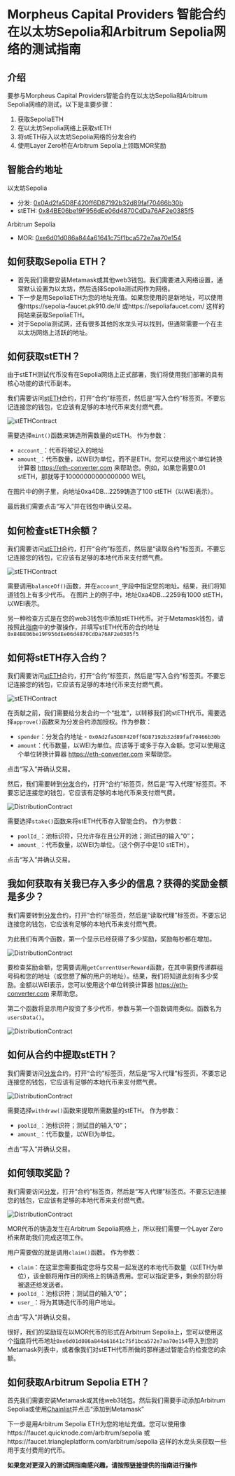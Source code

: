 # Morpheus Capital Providers 智能合约在以太坊Sepolia和Arbitrum Sepolia网络的测试指南


## 介绍
要参与Morpheus Capital Providers智能合约在以太坊Sepolia和Arbitrum Sepolia网络的测试，以下是主要步骤：
1) 获取SepoliaETH
2) 在以太坊Sepolia网络上获取stETH
3) 将stETH存入以太坊Sepolia网络的分发合约
4) 使用Layer Zero桥在Arbitrum Sepolia上领取MOR奖励


## 智能合约地址
以太坊Sepolia 
- 分发: [0x0Ad2fa5D8F420ff6D87192b32d89faf70466b30b](https://sepolia.etherscan.io/address/0x0Ad2fa5D8F420ff6D87192b32d89faf70466b30b#code) 
- stETH: [0x84BE06be19F956dEe06d4870CdDa76AF2e0385f5](https://sepolia.etherscan.io/address/0x84BE06be19F956dEe06d4870CdDa76AF2e0385f5#code)
  
Arbitrum Sepolia 
- MOR: [0xe6d01d086a844a61641c75f1bca572e7aa70e154](https://sepolia.arbiscan.io/address/0xe6d01d086a844a61641c75f1bca572e7aa70e154#code)


## 如何获取Sepolia ETH？
- 首先我们需要安装Metamask或其他web3钱包。我们需要进入网络设置，通常默认设置为以太坊，然后选择Sepolia测试网作为网络。
- 下一步是用SepoliaETH为您的地址充值。如果您使用的是新地址，可以使用像https://sepolia-faucet.pk910.de/# 或https://sepoliafaucet.com/ 这样的网站来获取SepoliaETH。
- 对于Sepolia测试网，还有很多其他的水龙头可以找到，但通常需要一个在主以太坊网络上活跃的地址。


## 如何获取stETH？
由于stETH测试代币没有在Sepolia网络上正式部署，我们将使用我们部署的具有核心功能的该代币副本。

我们需要访问[stETH](https://sepolia.etherscan.io/address/0x84BE06be19F956dEe06d4870CdDa76AF2e0385f5#writeContract)合约，打开“合约”标签页，然后是“写入合约”标签页。不要忘记连接您的钱包，它应该有足够的本地代币来支付燃气费。

![stETHContract](https://github.com/antonbosss/fantastic-bassoon/blob/SepoliaTestnetGuide/stETH-580x648.png)

需要选择`mint()`函数来铸造所需数量的stETH。 
作为参数：
- `account_`：代币将被记入的地址
- `amount_`：代币数量，以WEI为单位，而不是ETH。您可以使用这个单位转换计算器 https://eth-converter.com 来帮助您。例如，如果您需要0.01 stETH，那就等于10000000000000000 WEI。 

在图片中的例子里，向地址0xa4DB...2259铸造了100 stETH（以WEI表示）。

最后我们需要点击“写入”并在钱包中确认交易。


## 如何检查stETH余额？
我们需要访问[stETH](https://sepolia.etherscan.io/address/0x84BE06be19F956dEe06d4870CdDa76AF2e0385f5#readContract)合约，打开“合约”标签页，然后是“读取合约”标签页。不要忘记连接您的钱包，它应该有足够的本地代币来支付燃气费。

![stETHContract](https://github.com/antonbosss/fantastic-bassoon/blob/SepoliaTestnetGuide/check-stETH.png)

需要调用`balanceOf()`函数，并在`account_`字段中指定您的地址。结果，我们将知道钱包上有多少代币。
在图片上的例子中，地址0xa4DB...2259有1000 stETH，以WEI表示。

另一种检查方式是在您的web3钱包中添加stETH代币。对于Metamask钱包，请按照此[指南](https://support.metamask.io/hc/en-us/articles/360015489031-How-to-display-tokens-in-MetaMask#h_01FWH492CHY60HWPC28RW0872H)中的步骤操作，并填写stETH代币的合约地址`0x84BE06be19F956dEe06d4870CdDa76AF2e0385f5`


## 如何将stETH存入合约？
我们需要访问[stETH](https://sepolia.etherscan.io/address/0x84BE06be19F956dEe06d4870CdDa76AF2e0385f5#writeContract)合约，打开“合约”标签页，然后是“写入合约”标签页。不要忘记连接您的钱包，它应该有足够的本地代币来支付燃气费。

![stETHContract](https://github.com/antonbosss/fantastic-bassoon/blob/SepoliaTestnetGuide/stethapproval.png)

在贡献之前，我们需要给分发合约一个“批准”，以转移我们的stETH代币。需要选择`approve()`函数来为分发合约添加授权。作为参数：
- `spender`：分发合约地址 - `0x0Ad2fa5D8F420ff6D87192b32d89faf70466b30b`
- `amount`：代币数量，以WEI为单位。应该等于或多于存入金额。您可以使用这个单位转换计算器 https://eth-converter.com 来帮助您。

点击“写入”并确认交易。

然后，我们需要转到[分发](https://sepolia.etherscan.io/address/0x0Ad2fa5D8F420ff6D87192b32d89faf70466b30b#writeProxyContract)合约，打开“合约”标签页，然后是“写入代理”标签页。不要忘记连接您的钱包，它应该有足够的本地代币来支付燃气费。

![DistributionContract](https://github.com/antonbosss/fantastic-bassoon/blob/SepoliaTestnetGuide/stake.png)

需要选择`stake()`函数来将stETH代币存入智能合约。 
作为参数：
- `poolId_`：池标识符，只允许存在且公开的池；测试目的输入“0”；
- `amount_`：代币数量，以WEI为单位。（这个例子中是10 stETH）。

点击“写入”并确认交易。


## 我如何获取有关我已存入多少的信息？获得的奖励金额是多少？
我们需要转到[分发](https://sepolia.etherscan.io/address/0x0Ad2fa5D8F420ff6D87192b32d89faf70466b30b#readProxyContract)合约，打开“合约”标签页，然后是“读取代理”标签页。不要忘记连接您的钱包，它应该有足够的本地代币来支付燃气费。

为此我们有两个函数，第一个显示已经获得了多少奖励，奖励每秒都在增加。

![DistributionContract](https://github.com/antonbosss/fantastic-bassoon/blob/SepoliaTestnetGuide/rewards.png)

要检查奖励金额，您需要调用`getCurrentUserReward`函数，在其中需要传递群组号码和您的地址（或您想了解的用户的地址）。结果，我们将知道此刻有多少奖励。金额以WEI表示，您可以使用这个单位转换计算器 https://eth-converter.com 来帮助您。

第二个函数将显示用户投资了多少代币，参数与第一个函数调用类似。函数名为`usersData()`。

![DistributionContract](https://github.com/antonbosss/fantastic-bassoon/blob/SepoliaTestnetGuide/stakedamount.png)


## 如何从合约中提取stETH？
我们需要访问[分发](https://sepolia.etherscan.io/address/0x0Ad2fa5D8F420ff6D87192b32d89faf70466b30b#writeProxyContract)合约，打开“合约”标签页，然后是“写入代理”标签页。不要忘记连接您的钱包，它应该有足够的本地代币来支付燃气费。

![DistributionContract](https://github.com/antonbosss/fantastic-bassoon/blob/SepoliaTestnetGuide/withdraw.png)

需要选择`withdraw()`函数来提取所需数量的stETH。 
作为参数：
- `poolId_`：池标识符；测试目的输入“0”；
- `amount_`：代币数量，以WEI为单位。

点击“写入”并确认交易。


## 如何领取奖励？
我们需要访问[分发](https://sepolia.etherscan.io/address/0x0Ad2fa5D8F420ff6D87192b32d89faf70466b30b#writeProxyContract)，打开“合约”标签页，然后是“写入代理”标签页。不要忘记连接您的钱包，它应该有足够的本地代币来支付燃气费。

![DistributionContract](https://github.com/antonbosss/fantastic-bassoon/blob/SepoliaTestnetGuide/claim.png)

MOR代币的铸造发生在Arbitrum Sepolia网络上，所以我们需要一个Layer Zero桥来帮助我们完成这项工作。

用户需要做的就是调用`claim()`函数。
作为参数：
- `claim`：在这里您需要指定您将与交易一起发送的本地代币数量（以ETH为单位），该金额将用作目的网络上的铸造费用。您可以指定更多，剩余的部分将被退还给发送者。
- `poolId_`：池标识符；测试目的输入“0”；
- `user_`：将为其铸造代币的用户地址。
  
点击“写入”并确认交易。

很好，我们的奖励现在以MOR代币的形式在Arbitrum Sepolia上，您可以使用这个[指南](https://support.metamask.io/hc/en-us/articles/360015489031-How-to-display-tokens-in-MetaMask#h_01FWH492CHY60HWPC28RW0872H)将代币地址`0xe6d01d086a844a61641c75f1bca572e7aa70e154`导入到您的Metamask列表中，或者像我们对stETH代币所做的那样通过智能合约检查您的余额。


## 如何获取Arbitrum Sepolia ETH？
首先我们需要安装Metamask或其他web3钱包。然后我们需要手动添加Arbitrum Sepolia或使用[Chainlist](https://chainlist.org/?testnets=true&search=arbitrum+sepolia)并点击“添加到Metamask”

下一步是用Arbitrum Sepolia ETH为您的地址充值。您可以使用像https://faucet.quicknode.com/arbitrum/sepolia 或https://faucet.triangleplatform.com/arbitrum/sepolia 这样的水龙头来获取一些用于支付费用的代币。

**如果您对更深入的测试网指南感兴趣，请按照[链接](https://docs.google.com/document/d/1DbNx-CBpHjFUvIhbKHJSOshCKNTWlng7SeLzzn95AKY/edit)提供的指南进行操作**


